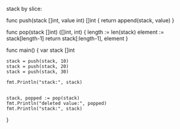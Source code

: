 stack by slice:

func push(stack []int, value int) []int {
    return append(stack, value)
}

func pop(stack []int) ([]int, int) {
    length := len(stack)
    element := stack[length-1]
    return stack[:length-1], element
}

func main() {
    var stack []int

    stack = push(stack, 10)
    stack = push(stack, 20)
    stack = push(stack, 30)

    fmt.Println("stack:", stack)


    stack, popped := pop(stack)
    fmt.Println("deleted value:", popped)
    fmt.Println("stack:", stack)
}
